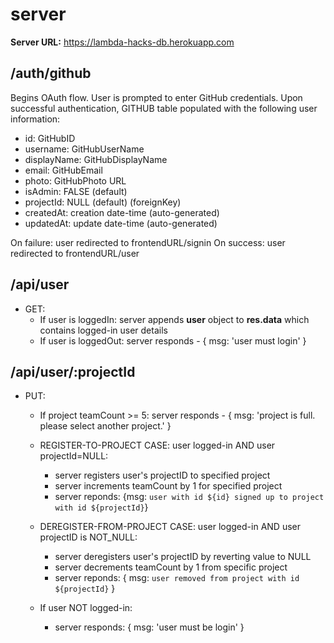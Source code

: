 # server

**Server URL:** https://lambda-hacks-db.herokuapp.com

## /auth/github

Begins OAuth flow. User is prompted to enter GitHub credentials. Upon successful authentication, 
GITHUB table populated with the following user information:

- id: GitHubID
- username: GitHubUserName
- displayName: GitHubDisplayName
- email: GitHubEmail
- photo: GitHubPhoto URL
- isAdmin: FALSE (default)
- projectId: NULL (default) (foreignKey)
- createdAt: creation date-time (auto-generated)
- updatedAt: update date-time (auto-generated)

On failure: user redirected to frontendURL/signin
On success: user redirected to frontendURL/user

## /api/user

- GET:
  - If user is loggedIn: server appends **user** object to **res.data** which contains logged-in user details
  - If user is loggedOut: server responds - { msg: 'user must login' }

## /api/user/:projectId

- PUT:
  - If project teamCount >= 5: server responds - { msg: 'project is full. please select another project.' }
  
  - REGISTER-TO-PROJECT CASE: user logged-in AND user projectId=NULL:
     - server registers user's projectID to specified project
     - server increments teamCount by 1 for specified project
     - server reponds: {msg: `user with id ${id} signed up to project with id ${projectId}`}
  
  - DEREGISTER-FROM-PROJECT CASE: user logged-in AND user projectID is NOT_NULL:
     - server deregisters user's projectID by reverting value to NULL
     - server decrements teamCount by 1 from specific project
     - server reponds: { msg: `user removed from project with id ${projectId}` }

  - If user NOT logged-in: 
     - server responds: { msg: 'user must be login' }

